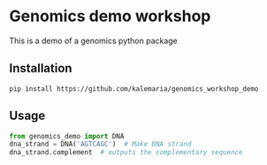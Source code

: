 # Genomics demo workshop

This is a demo of a genomics python package

## Installation
```
pip install https://github.com/kalemaria/genomics_workshop_demo
```

## Usage
```python
from genomics_demo import DNA
dna_strand = DNA('AGTCAGC')  # Make DNA strand
dna_strand.complement  # outputs the complementary sequence
```
